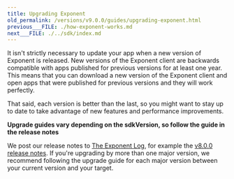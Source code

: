 ```yaml
---
title: Upgrading Exponent
old_permalink: /versions/v9.0.0/guides/upgrading-exponent.html
previous___FILE: ./how-exponent-works.md
next___FILE: ./../sdk/index.md
---
```


It isn't strictly necessary to update your app when a new version of Exponent is released. New versions of the Exponent client are backwards compatible with apps published for previous versions for at least one year. This means that you can download a new version of the Exponent client and open apps that were published for previous versions and they will work perfectly.

That said, each version is better than the last, so you might want to stay up to date to take advantage of new features and performance improvements.

**Upgrade guides vary depending on the sdkVersion, so follow the guide in the release notes**

We post our release notes to [The Exponent Log](https://blog.getexponent.com/), for example the [v8.0.0 release notes](https://blog.getexponent.com/exponent-sdk-v8-0-0-is-available-581255a279b1#.iw6pjhknl). If you're upgrading by more than one major version, we recommend following the upgrade guide for each major version between your current version and your target.

